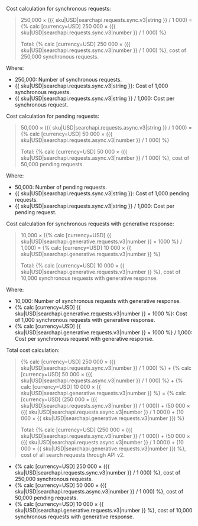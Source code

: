 Cost calculation for synchronous requests:

> 250,000 × ({{ sku|USD|searchapi.requests.sync.v3|string }} / 1 000) = {% calc [currency=USD] 250 000 × ({{ sku|USD|searchapi.requests.sync.v3|number }} / 1 000) %}
>
> Total: {% calc [currency=USD] 250 000 × ({{ sku|USD|searchapi.requests.sync.v3|number }} / 1 000) %}, cost of 250,000 synchronous requests.
  
Where:

* 250,000: Number of synchronous requests.
* {{ sku|USD|searchapi.requests.sync.v3|string }}: Cost of 1,000 synchronous requests.
* {{ sku|USD|searchapi.requests.sync.v3|string }} / 1,000: Cost per synchronous request.

Cost calculation for pending requests:

> 50,000 × ({{ sku|USD|searchapi.requests.async.v3|string }} / 1 000) = {% calc [currency=USD] 50 000 × ({{ sku|USD|searchapi.requests.async.v3|number }} / 1 000) %}
>
> Total: {% calc [currency=USD] 50 000 × ({{ sku|USD|searchapi.requests.async.v3|number }} / 1 000) %}, cost of 50,000 pending requests.
  
Where:

* 50,000: Number of pending requests.
* {{ sku|USD|searchapi.requests.sync.v3|string }}: Cost of 1,000 pending requests.
* {{ sku|USD|searchapi.requests.sync.v3|string }} / 1,000: Cost per pending request.

Cost calculation for synchronous requests with generative response:

> 10,000 × ({% calc [currency=USD] {{ sku|USD|searchapi.generative.requests.v3|number }} × 1000 %} / 1,000) = {% calc [currency=USD] 10 000 × {{ sku|USD|searchapi.generative.requests.v3|number }} %}
>
> Total: {% calc [currency=USD] 10 000 × {{ sku|USD|searchapi.generative.requests.v3|number }} %}, cost of 10,000 synchronous requests with generative response.
  
Where:

* 10,000: Number of synchronous requests with generative response.
* {% calc [currency=USD] {{ sku|USD|searchapi.generative.requests.v3|number }} × 1000 %}: Cost of 1,000 synchronous requests with generative response.
* {% calc [currency=USD] {{ sku|USD|searchapi.generative.requests.v3|number }} × 1000 %} / 1,000: Cost per synchronous request with generative response.

Total cost calculation:

> {% calc [currency=USD] 250 000 × ({{ sku|USD|searchapi.requests.sync.v3|number }} / 1 000) %} + {% calc [currency=USD] 50 000 × ({{ sku|USD|searchapi.requests.async.v3|number }} / 1 000) %} + {% calc [currency=USD] 10 000 × {{ sku|USD|searchapi.generative.requests.v3|number }} %} = {% calc [currency=USD] (250 000 × ({{ sku|USD|searchapi.requests.sync.v3|number }} / 1 000)) + (50 000 × ({{ sku|USD|searchapi.requests.async.v3|number }} / 1 000)) + (10 000 × {{ sku|USD|searchapi.generative.requests.v3|number }}) %}
>
> Total: {% calc [currency=USD] (250 000 × ({{ sku|USD|searchapi.requests.sync.v3|number }} / 1 000)) + (50 000 × ({{ sku|USD|searchapi.requests.async.v3|number }} / 1 000)) + (10 000 × {{ sku|USD|searchapi.generative.requests.v3|number }}) %}, cost of all search requests through API v2.

* {% calc [currency=USD] 250 000 × ({{ sku|USD|searchapi.requests.sync.v3|number }} / 1 000) %}, cost of 250,000 synchronous requests.
* {% calc [currency=USD] 50 000 × ({{ sku|USD|searchapi.requests.async.v3|number }} / 1 000) %}, cost of 50,000 pending requests.
* {% calc [currency=USD] 10 000 × {{ sku|USD|searchapi.generative.requests.v3|number }} %}, cost of 10,000 synchronous requests with generative response.
